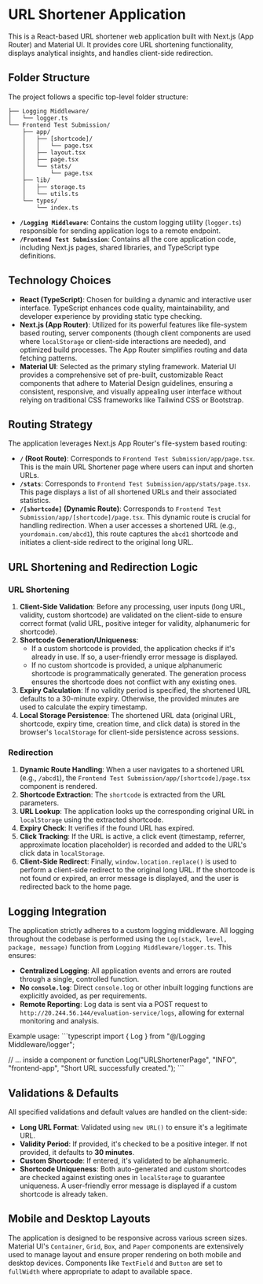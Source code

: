 # URL Shortener Application

This is a React-based URL shortener web application built with Next.js (App Router) and Material UI. It provides core URL shortening functionality, displays analytical insights, and handles client-side redirection.

## Folder Structure

The project follows a specific top-level folder structure:

```
├── Logging Middleware/
│   └── logger.ts
└── Frontend Test Submission/
    ├── app/
    │   ├── [shortcode]/
    │   │   └── page.tsx
    │   ├── layout.tsx
    │   ├── page.tsx
    │   └── stats/
    │       └── page.tsx
    ├── lib/
    │   ├── storage.ts
    │   └── utils.ts
    └── types/
        └── index.ts
```
*   **`/Logging Middleware`**: Contains the custom logging utility (`logger.ts`) responsible for sending application logs to a remote endpoint.
*   **`/Frontend Test Submission`**: Contains all the core application code, including Next.js pages, shared libraries, and TypeScript type definitions.

## Technology Choices

*   **React (TypeScript)**: Chosen for building a dynamic and interactive user interface. TypeScript enhances code quality, maintainability, and developer experience by providing static type checking.
*   **Next.js (App Router)**: Utilized for its powerful features like file-system based routing, server components (though client components are used where `localStorage` or client-side interactions are needed), and optimized build processes. The App Router simplifies routing and data fetching patterns.
*   **Material UI**: Selected as the primary styling framework. Material UI provides a comprehensive set of pre-built, customizable React components that adhere to Material Design guidelines, ensuring a consistent, responsive, and visually appealing user interface without relying on traditional CSS frameworks like Tailwind CSS or Bootstrap.

## Routing Strategy

The application leverages Next.js App Router's file-system based routing:

*   **`/` (Root Route)**: Corresponds to `Frontend Test Submission/app/page.tsx`. This is the main URL Shortener page where users can input and shorten URLs.
*   **`/stats`**: Corresponds to `Frontend Test Submission/app/stats/page.tsx`. This page displays a list of all shortened URLs and their associated statistics.
*   **`/[shortcode]` (Dynamic Route)**: Corresponds to `Frontend Test Submission/app/[shortcode]/page.tsx`. This dynamic route is crucial for handling redirection. When a user accesses a shortened URL (e.g., `yourdomain.com/abcd1`), this route captures the `abcd1` shortcode and initiates a client-side redirect to the original long URL.

## URL Shortening and Redirection Logic

### URL Shortening

1.  **Client-Side Validation**: Before any processing, user inputs (long URL, validity, custom shortcode) are validated on the client-side to ensure correct format (valid URL, positive integer for validity, alphanumeric for shortcode).
2.  **Shortcode Generation/Uniqueness**:
    *   If a custom shortcode is provided, the application checks if it's already in use. If so, a user-friendly error message is displayed.
    *   If no custom shortcode is provided, a unique alphanumeric shortcode is programmatically generated. The generation process ensures the shortcode does not conflict with any existing ones.
3.  **Expiry Calculation**: If no validity period is specified, the shortened URL defaults to a 30-minute expiry. Otherwise, the provided minutes are used to calculate the expiry timestamp.
4.  **Local Storage Persistence**: The shortened URL data (original URL, shortcode, expiry time, creation time, and click data) is stored in the browser's `localStorage` for client-side persistence across sessions.

### Redirection

1.  **Dynamic Route Handling**: When a user navigates to a shortened URL (e.g., `/abcd1`), the `Frontend Test Submission/app/[shortcode]/page.tsx` component is rendered.
2.  **Shortcode Extraction**: The `shortcode` is extracted from the URL parameters.
3.  **URL Lookup**: The application looks up the corresponding original URL in `localStorage` using the extracted shortcode.
4.  **Expiry Check**: It verifies if the found URL has expired.
5.  **Click Tracking**: If the URL is active, a click event (timestamp, referrer, approximate location placeholder) is recorded and added to the URL's click data in `localStorage`.
6.  **Client-Side Redirect**: Finally, `window.location.replace()` is used to perform a client-side redirect to the original long URL. If the shortcode is not found or expired, an error message is displayed, and the user is redirected back to the home page.

## Logging Integration

The application strictly adheres to a custom logging middleware. All logging throughout the codebase is performed using the `Log(stack, level, package, message)` function from `Logging Middleware/logger.ts`. This ensures:

*   **Centralized Logging**: All application events and errors are routed through a single, controlled function.
*   **No `console.log`**: Direct `console.log` or other inbuilt logging functions are explicitly avoided, as per requirements.
*   **Remote Reporting**: Log data is sent via a POST request to `http://20.244.56.144/evaluation-service/logs`, allowing for external monitoring and analysis.

Example usage:
\`\`\`typescript
import { Log } from "@/Logging Middleware/logger";

// ... inside a component or function
Log("URLShortenerPage", "INFO", "frontend-app", "Short URL successfully created.");
\`\`\`

## Validations & Defaults

All specified validations and default values are handled on the client-side:

*   **Long URL Format**: Validated using `new URL()` to ensure it's a legitimate URL.
*   **Validity Period**: If provided, it's checked to be a positive integer. If not provided, it defaults to **30 minutes**.
*   **Custom Shortcode**: If entered, it's validated to be alphanumeric.
*   **Shortcode Uniqueness**: Both auto-generated and custom shortcodes are checked against existing ones in `localStorage` to guarantee uniqueness. A user-friendly error message is displayed if a custom shortcode is already taken.

## Mobile and Desktop Layouts

The application is designed to be responsive across various screen sizes. Material UI's `Container`, `Grid`, `Box`, and `Paper` components are extensively used to manage layout and ensure proper rendering on both mobile and desktop devices. Components like `TextField` and `Button` are set to `fullWidth` where appropriate to adapt to available space.
